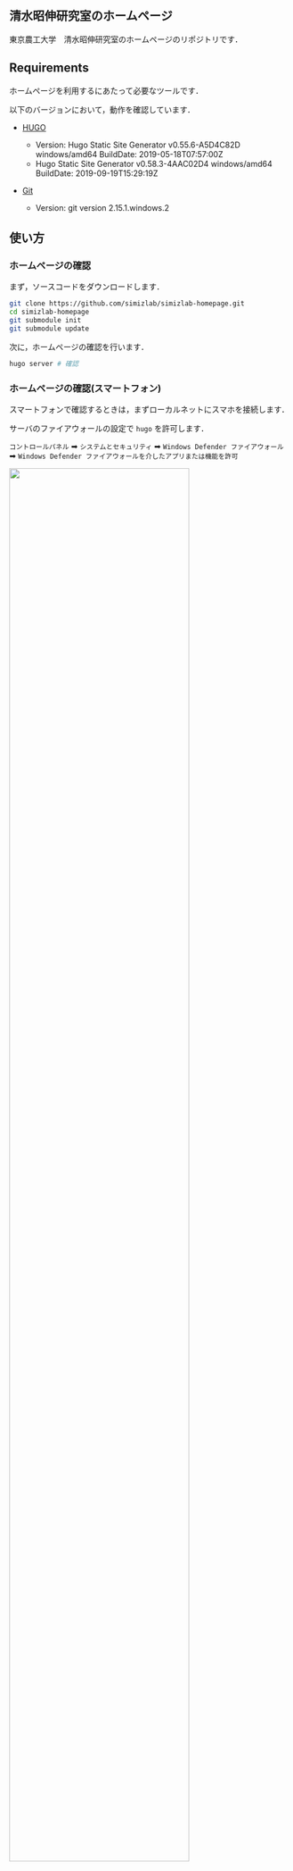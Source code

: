 ## 清水昭伸研究室のホームページ

東京農工大学　清水昭伸研究室のホームページのリポジトリです．

## Requirements

ホームページを利用するにあたって必要なツールです．

以下のバージョンにおいて，動作を確認しています．

- [HUGO](https://github.com/gohugoio/hugo)

  - Version: Hugo Static Site Generator v0.55.6-A5D4C82D windows/amd64 BuildDate: 2019-05-18T07:57:00Z
  - Hugo Static Site Generator v0.58.3-4AAC02D4 windows/amd64 BuildDate: 2019-09-19T15:29:19Z

- [Git](https://git-scm.com/)

  - Version: git version 2.15.1.windows.2

## 使い方

### ホームページの確認

まず，ソースコードをダウンロードします．

```bash
git clone https://github.com/simizlab/simizlab-homepage.git
cd simizlab-homepage
git submodule init
git submodule update
```

次に，ホームページの確認を行います．

```bash
hugo server # 確認
```

### ホームページの確認(スマートフォン)

スマートフォンで確認するときは，まずローカルネットにスマホを接続します．

サーバのファイアウォールの設定で `hugo` を許可します．

`コントロールパネル` ➡ `システムとセキュリティ` ➡ `Windows Defender ファイアウォール` ➡ `Windows Defender ファイアウォールを介したアプリまたは機能を許可`

<img src="source/img/firewall.PNG" width="80%">

次に，以下のコマンドでサーバを起動します．

```bash
hugo server --buildDrafts --watch --bind=0.0.0.0 --baseUrl=192.168.1.XX
```

スマホで `192.168.1.XX:1313` に接続すれば，確認できます．


### htmlの生成

htmlの生成を行うときは，以下のコマンドを打ちます．

```bash
hugo
```

実行すると，カレントディレクトリ以下に `public` というディレクトリが生成されます．

このフォルダをサーバにアップロードすることでホームページの公開ができます．

**このとき， `config.toml` の `baseurl` を書き換えることを忘れないでください**

デフォルトは， `https://simizlab.github.io/` にしてあります．

sample
```
public
├─access
├─categories
│  └─page
│      └─1
...
```

### メールアドレスについて

メールの送受信は， [Formspree](https://formspree.io/) を用いています．

設定には2つの手順が必要です．

#### `config.toml` の編集

`config.toml` の **312行目** で設定を行います．

スクレイビング対策のために，[rot13.com](https://rot13.com/) でメールアドレスを暗号化してから，入力してください．

例えば， `test@email.com` の場合は，以下のようになります．

`test@email.com` ➡(rot13.comによる変換)➡ `grfg@rznvy.pbz` が入力されています．

#### Formspreeの許可設定

英語版と日本語版の全部で2回許可する必要があります．

まず， `お問い合わせフォーム` からすべてを入力し，送信を行います．

<img src="source/img/contact_form.PNG" width="50%">

そうすると設定したメールアドレスにメールが届きます．

あとは，指示に従って設定を行ってください．

この作業を日本語と英語のそれぞれのお問い合わせフォームから行います．


## 機能

[Universal](https://themes.gohugo.io/hugo-universal-theme/)でも記載されていますが，いくつか紹介します．

- [Carousel](#Carousel)
- [Recent posts](#Recent-posts)
- [To applicants](#To-applicants)
- [トピックス](#トピックス)


### Carousel

トップページのやつです．

<img src="source/img/carousel.PNG" width="80%">

`data/carousel` 以下を編集することによって変更することができます．


### Recent posts

トピックで書いた最新の記事を表示します．

<img src="source/img/recent_posts.PNG" width="80%">

`content/topics` に記事を入れていけば変更されます．


### To applicants

熱い思いを書くところとして用意しました．

<img src="source/img/for_applicants.PNG" width="80%">

`config.toml` における `to_applicants` のところを英語版，日本語版それぞれ編集することで設定できます．


### トピックス

記事を書く場所です．

<img src="source/img/topics.PNG" width="80%">

`content/topics` にマークダウンを入れることで新しい記事が生成されます．

`hogehoge.en.md` という拡張子の場合，英語の記事を示しています．
その記事に対応する日本語の記事のマークダウンは， `hogehoge.md` or `hogehoge.ja.md` にすることで対応関係を作ることができます．

マークダウンの一番上には以下のことを書いてください．

```md
---
date: YYYY-MM-DD   # 日付
description : ""   # 記事の簡単な説明（省略可）
auther : ""        # 執筆者（省略可）
banner : ""        # 画像（省略可ですが，あったほうが見栄えがいいです）
draft: false　　　　# 記事を生成するかどうか（falseの場合，記事を生成します）
---
```

## 参考

- [Universal](https://themes.gohugo.io/hugo-universal-theme/)
- [Universal Theme for Hugo](https://github.com/devcows/hugo-universal-theme)
- [Mainroad](https://themes.gohugo.io/mainroad/)
- [Mainroad@github](https://github.com/Vimux/mainroad)
- [Hugo theme for MoodleBox](https://github.com/moodlebox/hugo-moodlebox-theme)
- [HUGOのサーバーをスマホから確認する](https://blog.kozakana.net/2017/11/hugo_confirm_device/)
- [HugoとGitHub Pagesで静的サイトを公開する](https://qiita.com/satzz/items/e24bd703fc04fb45f7ef#github-pages%E3%81%A7%E3%83%9B%E3%82%B9%E3%83%86%E3%82%A3%E3%83%B3%E3%82%B0%E3%81%99%E3%82%8B)
- [github初心者がhugoでサイト作成からのgithub-pagesでブログ公開の巻](https://qiita.com/nakamotoyuki/items/c0a2c05e7b0887d7f14d)
- [JQueryでFormのsubmitを調整する](https://qiita.com/icbmuma/items/92f3467a54a071280595)
- [フォームのボタンでaction先を変更するときのベストプラクティス](https://qiita.com/naoqoo2/items/f137272f84f9c10f04e6)
- [jQuery フォームボタンに応じて遷移先を変更する。](https://qiita.com/ucan-lab/items/09d3fe885778642d9456)
- [html5 フォームのバリデーションでrequiredチェックをsubmitボタン以外の操作で行いたい](https://teratail.com/questions/142544)
- [jQueryからsubmitするとHTML5 requiredが効かなくなる](https://qiita.com/maejimayuto/items/92de27c04302c2fe8567)
- [rot13.com](https://rot13.com/)
- [ROT13 Email Obfuscation](http://jsfiddle.net/HX642/6/)

## 謝辞

このサイトを製作するにあたって，協力して頂いた清水昭伸研究室の皆様に感謝の意を表します．
